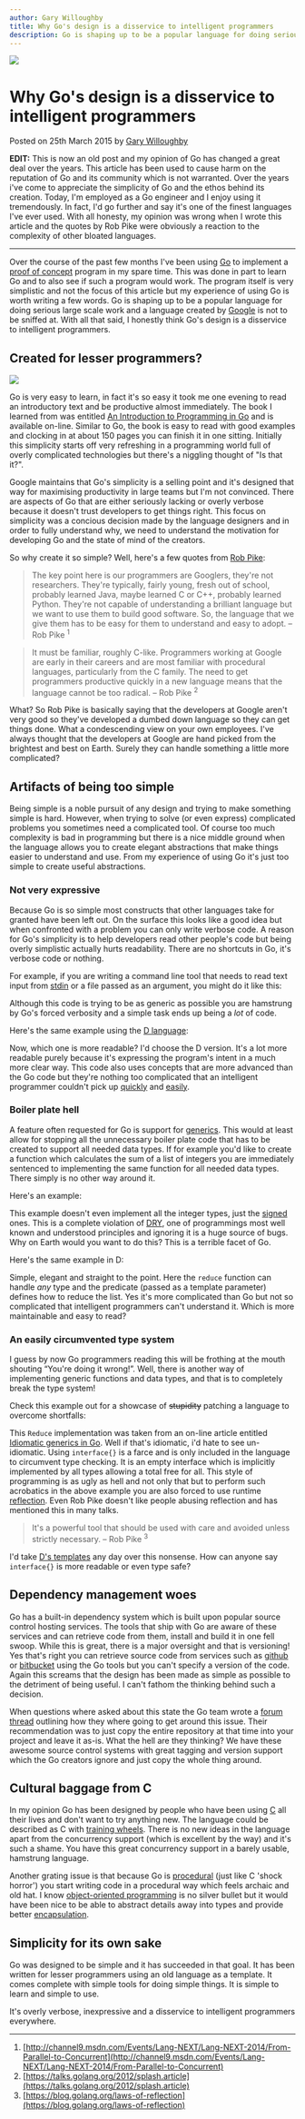 ```yaml
---
author: Gary Willoughby
title: Why Go's design is a disservice to intelligent programmers
description: Go is shaping up to be a popular language for doing serious large scale work and a language created by Google is not to be sniffed at. With all that said, I honestly think Go's design is a disservice to intelligent programmers.
---
```


![]($root-path$/articles/images/why-gos-design-is-a-disservice-to-intelligent-programmers-banner.jpg)

# Why Go's design is a disservice to intelligent programmers

<time>Posted on 25th March 2015 by [Gary Willoughby]($root-path$/pages/about.html)</time>

**EDIT:** This is now an old post and my opinion of Go has changed a great deal over the years. This article has been used to cause harm on the reputation of Go and its community which is not warranted. Over the years i've come to appreciate the simplicity of Go and the ethos behind its creation. Today, I'm employed as a Go engineer and I enjoy using it tremendously. In fact, I'd go further and say it's one of the finest languages I've ever used. With all honesty, my opinion was wrong when I wrote this article and the quotes by Rob Pike were obviously a reaction to the complexity of other bloated languages.

---

Over the course of the past few months I've been using [Go](https://golang.org/) to implement a [proof of concept](https://en.wikipedia.org/wiki/Proof_of_concept) program in my spare time. This was done in part to learn Go and to also see if such a program would work. The program itself is very simplistic and not the focus of this article but my experience of using Go is worth writing a few words. Go is shaping up to be a popular language for doing serious large scale work and a language created by [Google](https://github.com/golang/go) is not to be sniffed at. With all that said, I honestly think Go's design is a disservice to intelligent programmers.

## Created for lesser programmers?

![]($root-path$/articles/images/an-introduction-to-programming-in-go-book-cover.jpg)

Go is very easy to learn, in fact it's so easy it took me one evening to read an introductory text and be productive almost immediately. The book I learned from was entitled [An Introduction to Programming in Go](http://www.golang-book.com/) and is available on-line. Similar to Go, the book is easy to read with good examples and clocking in at about 150 pages you can finish it in one sitting. Initially this simplicity starts off very refreshing in a programming world full of overly complicated technologies but there's a niggling thought of "Is that it?".

Google maintains that Go's simplicity is a selling point and it's designed that way for maximising productivity in large teams but I'm not convinced. There are aspects of Go that are either seriously lacking or overly verbose because it doesn't trust developers to get things right. This focus on simplicity was a concious decision made by the language designers and in order to fully understand why, we need to understand the motivation for developing Go and the state of mind of the creators.

So why create it so simple? Well, here's a few quotes from [Rob Pike](https://en.wikipedia.org/wiki/Rob_Pike):

> The key point here is our programmers are Googlers, they're not researchers. They're typically, fairly young, fresh out of school, probably learned Java, maybe learned C or C++, probably learned Python. They're not capable of understanding a brilliant language but we want to use them to build good software. So, the language that we give them has to be easy for them to understand and easy to adopt. – Rob Pike <sup>1</sup>

> It must be familiar, roughly C-like. Programmers working at Google are early in their careers and are most familiar with procedural languages, particularly from the C family. The need to get programmers productive quickly in a new language means that the language cannot be too radical. – Rob Pike <sup>2</sup>

What? So Rob Pike is basically saying that the developers at Google aren't very good so they've developed a dumbed down language so they can get things done. What a condescending view on your own employees. I've always thought that the developers at Google are hand picked from the brightest and best on Earth. Surely they can handle something a little more complicated?

## Artifacts of being too simple

Being simple is a noble pursuit of any design and trying to make something simple is hard. However, when trying to solve (or even express) complicated problems you sometimes need a complicated tool. Of course too much complexity is bad in programming but there is a nice middle ground when the language allows you to create elegant abstractions that make things easier to understand and use. From my experience of using Go it's just too simple to create useful abstractions.

### Not very expressive

Because Go is so simple most constructs that other languages take for granted have been left out. On the surface this looks like a good idea but when confronted with a problem you can only write verbose code. A reason for Go's simplicity is to help developers read other people's code but being overly simplistic actually hurts readability. There are no shortcuts in Go, it's verbose code or nothing.

For example, if you are writing a command line tool that needs to read text input from [stdin](https://en.wikipedia.org/wiki/Standard_streams#Standard_input_.28stdin.29) or a file passed as an argument, you might do it like this:

<script src="https://gist.github.com/nomad-software/682fa91b30fcb7dd243e43cf3d3b33f1.js"></script>

Although this code is trying to be as generic as possible you are hamstrung by Go's forced verbosity and a simple task ends up being a _lot_ of code.

Here's the same example using the [D language](https://dlang.org/):

<script src="https://gist.github.com/nomad-software/2098c42493b1ff04a79497c14da31671.js"></script>

Now, which one is more readable? I'd choose the D version. It's a lot more readable purely because it's expressing the program's intent in a much more clear way. This code also uses concepts that are more advanced than the Go code but they're nothing too complicated that an intelligent programmer couldn't pick up [quickly]($root-path$/articles/alternative-function-syntax-in-d.html) and [easily]($root-path$/articles/templates-in-d-explained.html).

### Boiler plate hell

A feature often requested for Go is support for [generics](https://en.wikipedia.org/wiki/Generic_programming). This would at least allow for stopping all the unnecessary boiler plate code that has to be created to support all needed data types. If for example you'd like to create a function which calculates the sum of a list of integers you are immediately sentenced to implementing the same function for all needed data types. There simply is no other way around it.

Here's an example:

<script src="https://gist.github.com/nomad-software/3b7d517dfb5404efbace11e4f254f29c.js"></script>

This example doesn't even implement all the integer types, just the [signed](https://en.wikipedia.org/wiki/Integer_%28computer_science%29) ones. This is a complete violation of [DRY](https://en.wikipedia.org/wiki/Don%27t_repeat_yourself), one of programmings most well known and understood principles and ignoring it is a huge source of bugs. Why on Earth would you want to do this? This is a terrible facet of Go.

Here's the same example in D:

<script src="https://gist.github.com/nomad-software/2efe729e232120230d085ef6fb807e3f.js"></script>

Simple, elegant and straight to the point. Here the `reduce` function can handle _any_ type and the predicate (passed as a template parameter) defines how to reduce the list. Yes it's more complicated than Go but not so complicated that intelligent programmers can't understand it. Which is more maintainable and easy to read?

### An easily circumvented type system

I guess by now Go programmers reading this will be frothing at the mouth shouting “You're doing it wrong!”. Well, there is another way of implementing generic functions and data types, and that is to completely break the type system!

Check this example out for a showcase of ~~stupidity~~ patching a language to overcome shortfalls:

<script src="https://gist.github.com/nomad-software/4b5a837ce7df363abb840ea7ffa296aa.js"></script>

This `Reduce` implementation was taken from an on-line article entitled [Idiomatic generics in Go](http://bouk.co/blog/idiomatic-generics-in-go/). Well if that's idiomatic, i'd hate to see un-idiomatic. Using `interface{}` is a farce and is only included in the language to circumvent type checking. It is an empty interface which is implicitly implemented by all types allowing a total free for all. This style of programming is as ugly as hell and not only that but to perform such acrobatics in the above example you are also forced to use runtime [reflection](https://en.wikipedia.org/wiki/Reflection_(computer_programming)). Even Rob Pike doesn't like people abusing reflection and has mentioned this in many talks.

> It's a powerful tool that should be used with care and avoided unless strictly necessary. – Rob Pike <sup>3</sup>

I'd take [D's templates]($root-path$/articles/templates-in-d-explained.html) any day over this nonsense. How can anyone say `interface{}`  is more readable or even type safe?

## Dependency management woes

Go has a built-in dependency system which is built upon popular source control hosting services. The tools that ship with Go are aware of these services and can retrieve code from them, install and build it in one fell swoop. While this is great, there is a major oversight and that is versioning! Yes that's right you can retrieve source code from services such as [github](https://github.com/) or [bitbucket](https://bitbucket.org/) using the Go tools but you can't specify a version of the code. Again this screams that the design has been made as simple as possible to the detriment of being useful. I can't fathom the thinking behind such a decision.

When questions where asked about this state the Go team wrote a [forum thread](https://groups.google.com/forum/#!msg/golang-dev/nMWoEAG55v8/iJGgur7W_SEJ) outlining how they where going to get around this issue. Their recommendation was to just copy the entire repository at that time into your project and leave it as-is. What the hell are they thinking? We have these awesome source control systems with great tagging and version support which the Go creators ignore and just copy the whole thing around.

## Cultural baggage from C

In my opinion Go has been designed by people who have been using [C](https://en.wikipedia.org/wiki/C_%28programming_language%29) all their lives and don't want to try anything new. The language could be described as C with [training wheels](https://en.wikipedia.org/wiki/Training_wheels). There is no new ideas in the language apart from the concurrency support (which is excellent by the way) and it's such a shame. You have this great concurrency support in a barely usable, hamstrung language.

Another grating issue is that because Go is [procedural](https://en.wikipedia.org/wiki/Procedural_programming) (just like C 'shock horror') you start writing code in a procedural way which feels archaic and old hat. I know [object-oriented programming](https://en.wikipedia.org/wiki/Object-oriented_programming) is no silver bullet but it would have been nice to be able to abstract details away into types and provide better [encapsulation](https://en.wikipedia.org/wiki/Encapsulation_(computer_programming)).

## Simplicity for its own sake

Go was designed to be simple and it has succeeded in that goal. It has been written for lesser programmers using an old language as a template. It comes complete with simple tools for doing simple things. It is simple to learn and simple to use.

It's overly verbose, inexpressive and a disservice to intelligent programmers everywhere.

---

1. [http://channel9.msdn.com/Events/Lang-NEXT/Lang-NEXT-2014/From-Parallel-to-Concurrent](http://channel9.msdn.com/Events/Lang-NEXT/Lang-NEXT-2014/From-Parallel-to-Concurrent)
2. [https://talks.golang.org/2012/splash.article](https://talks.golang.org/2012/splash.article)
3. [https://blog.golang.org/laws-of-reflection](https://blog.golang.org/laws-of-reflection)
